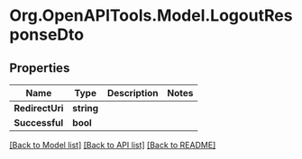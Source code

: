 # Org.OpenAPITools.Model.LogoutResponseDto

## Properties

Name | Type | Description | Notes
------------ | ------------- | ------------- | -------------
**RedirectUri** | **string** |  | 
**Successful** | **bool** |  | 

[[Back to Model list]](../../README.md#documentation-for-models) [[Back to API list]](../../README.md#documentation-for-api-endpoints) [[Back to README]](../../README.md)


